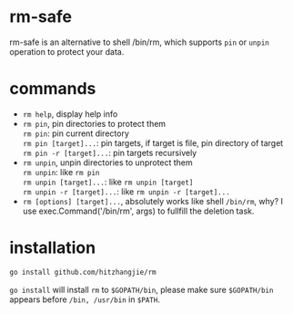 # rm-safe
rm-safe is an alternative to shell /bin/rm, which supports `pin` or `unpin` operation to protect your data.

# commands

- `rm help`, display help info
- `rm pin`, pin directories to protect them   
    `rm pin`: pin current directory   
    `rm pin [target]...`: pin targets, if target is file, pin directory of target  
    `rm pin -r [target]...`: pin targets recursively
- `rm unpin`, unpin directories to unprotect them  
    `rm unpin`: like `rm pin`  
    `rm unpin [target]...`: like `rm unpin [target]`  
    `rm unpin -r [target]...`: like `rm unpin -r [target]...`
- `rm [options] [target]...`, absolutely works like shell `/bin/rm`, why? I use exec.Command('/bin/rm', args) to fullfill the deletion task.

# installation

```bash
go install github.com/hitzhangjie/rm
```

`go install` will install `rm` to `$GOPATH/bin`, please make sure `$GOPATH/bin` appears before `/bin, /usr/bin` in `$PATH`.


